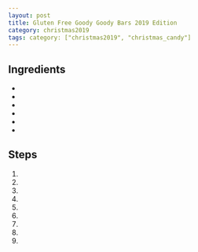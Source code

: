```yaml
---
layout: post
title: Gluten Free Goody Goody Bars 2019 Edition
category: christmas2019
tags: category: ["christmas2019", "christmas_candy"]
---
```

## Ingredients
* 
* 
* 
* 
* 
* 
## Steps

1. 
2. 
3. 
4. 
5. 
6. 
7. 
8. 
9. 